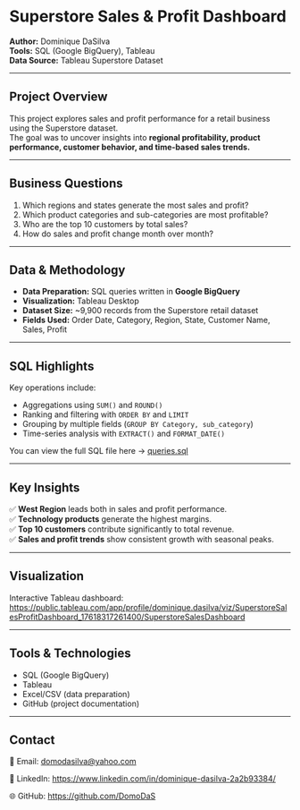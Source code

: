 # Superstore Sales & Profit Dashboard

**Author:** Dominique DaSilva  
**Tools:** SQL (Google BigQuery), Tableau  
**Data Source:** Tableau Superstore Dataset  

---

## Project Overview
This project explores sales and profit performance for a retail business using the Superstore dataset.  
The goal was to uncover insights into **regional profitability, product performance, customer behavior, and time-based sales trends.**

---

##  Business Questions
1. Which regions and states generate the most sales and profit?  
2. Which product categories and sub-categories are most profitable?  
3. Who are the top 10 customers by total sales?  
4. How do sales and profit change month over month?  

---

##  Data & Methodology
- **Data Preparation:** SQL queries written in **Google BigQuery**
- **Visualization:** Tableau Desktop  
- **Dataset Size:** ~9,900 records from the Superstore retail dataset  
- **Fields Used:** Order Date, Category, Region, State, Customer Name, Sales, Profit  

---

## SQL Highlights
Key operations include:
- Aggregations using `SUM()` and `ROUND()`  
- Ranking and filtering with `ORDER BY` and `LIMIT`  
- Grouping by multiple fields (`GROUP BY Category, sub_category`)  
- Time-series analysis with `EXTRACT()` and `FORMAT_DATE()`  

You can view the full SQL file here → [queries.sql](./queries.sql)

---

##  Key Insights
✅ **West Region** leads both in sales and profit performance.  
✅ **Technology products** generate the highest margins.  
✅ **Top 10 customers** contribute significantly to total revenue.  
✅ **Sales and profit trends** show consistent growth with seasonal peaks.  

---

##  Visualization
Interactive Tableau dashboard:  
https://public.tableau.com/app/profile/dominique.dasilva/viz/SuperstoreSalesProfitDashboard_17618317261400/SuperstoreSalesDashboard

---

## Tools & Technologies
- SQL (Google BigQuery)
- Tableau
- Excel/CSV (data preparation)
- GitHub (project documentation)

---

##  Contact
📧 Email: domodasilva@yahoo.com

💼 LinkedIn: https://www.linkedin.com/in/dominique-dasilva-2a2b93384/

🌐 GitHub: https://github.com/DomoDaS
